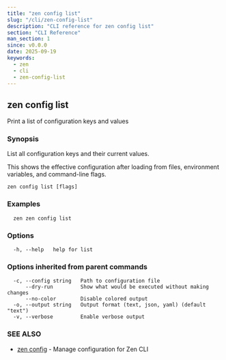 ```yaml
---
title: "zen config list"
slug: "/cli/zen-config-list"
description: "CLI reference for zen config list"
section: "CLI Reference"
man_section: 1
since: v0.0.0
date: 2025-09-19
keywords:
  - zen
  - cli
  - zen-config-list
---
```


## zen config list

Print a list of configuration keys and values

### Synopsis

List all configuration keys and their current values.

This shows the effective configuration after loading from files,
environment variables, and command-line flags.

```
zen config list [flags]
```

### Examples

```
  zen zen config list
```

### Options

```
  -h, --help   help for list
```

### Options inherited from parent commands

```
  -c, --config string   Path to configuration file
      --dry-run         Show what would be executed without making changes
      --no-color        Disable colored output
  -o, --output string   Output format (text, json, yaml) (default "text")
  -v, --verbose         Enable verbose output
```

### SEE ALSO

* [zen config](zen-config.md.md)	 - Manage configuration for Zen CLI

